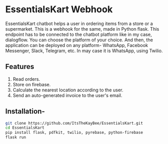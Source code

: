 # EssentialsKart Webhook
EssentialsKart chatbot helps a user in ordering items from a store or a supermarket. This is a webhook for the same, made in Python flask. This endpoint has to be connected to the chatbot platform like in my case, dialogflow. You can choose the platform of your choice. And then, the application can be deployed on any platform- WhatsApp, Facebook Messenger, Slack, Telegram, etc. In may case it is WhatsApp, using Twilio.

## Features
1. Read orders.  
2. Store on firebase.
3. Calculate the nearest location according to the user.
4. Send an auto-generated invoice to the user's email.

## Installation-
```bash
git clone https://github.com/ItsTheKayBee/EssentialsKart.git
cd EssentialsKart
pip install flask, pdfkit, twilio, pyrebase, python-firebase
flask run
```
